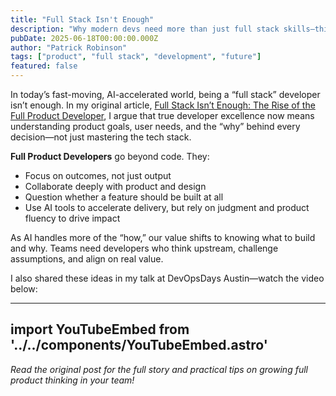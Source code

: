```yaml
---
title: "Full Stack Isn't Enough"
description: "Why modern devs need more than just full stack skills—think product, not just code."
pubDate: 2025-06-18T00:00:00.000Z
author: "Patrick Robinson"
tags: ["product", "full stack", "development", "future"]
featured: false
---
```


In today’s fast-moving, AI-accelerated world, being a “full stack” developer isn’t enough. In my original article, [Full Stack Isn’t Enough: The Rise of the Full Product Developer](https://leantechniques.com/2025/05/06/full-stack-isnt-enough-the-rise-of-the-full-product-developer/), I argue that true developer excellence now means understanding product goals, user needs, and the “why” behind every decision—not just mastering the tech stack.

**Full Product Developers** go beyond code. They:
- Focus on outcomes, not just output
- Collaborate deeply with product and design
- Question whether a feature should be built at all
- Use AI tools to accelerate delivery, but rely on judgment and product fluency to drive impact

As AI handles more of the “how,” our value shifts to knowing what to build and why. Teams need developers who think upstream, challenge assumptions, and align on real value.


I also shared these ideas in my talk at DevOpsDays Austin—watch the video below:

---
import YouTubeEmbed from '../../components/YouTubeEmbed.astro'
---

<YouTubeEmbed id="0CF9fg_CCkg" title="DevOpsDays Austin 2025 - Full Stack Isn't Enough" />

*Read the original post for the full story and practical tips on growing full product thinking in your team!*
